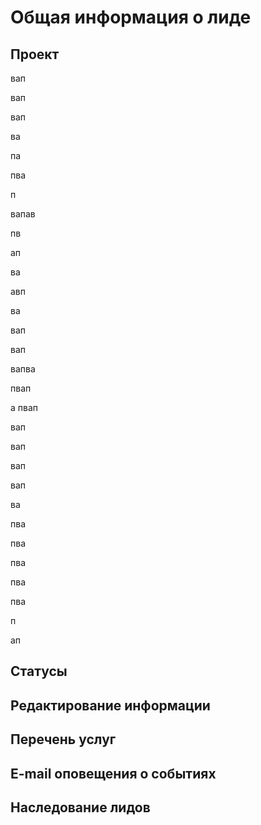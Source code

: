# Общая информация о лиде

## Проект
вап

вап

вап

ва

па

пва

п

вапав

пв

ап

ва

авп

ва

вап

вап

вапва

пвап

а
пвап

вап

вап

вап

вап

ва

пва

пва

пва

пва

пва

п

ап
## Статусы

## Редактирование информации

## Перечень услуг

## E-mail оповещения о событиях

## Наследование лидов



